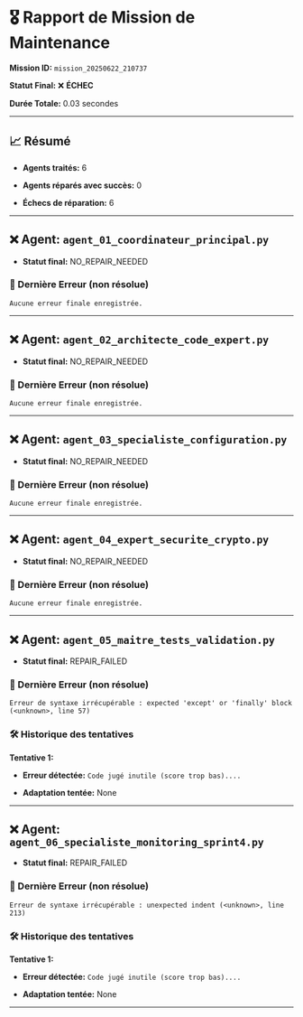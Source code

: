 # 🎖️ Rapport de Mission de Maintenance

**Mission ID:** `mission_20250622_210737`

**Statut Final:** ❌ **ÉCHEC**

**Durée Totale:** 0.03 secondes

---

## 📈 Résumé

- **Agents traités:** 6

- **Agents réparés avec succès:** 0

- **Échecs de réparation:** 6

---

## ❌ Agent: `agent_01_coordinateur_principal.py`

- **Statut final:** NO_REPAIR_NEEDED

### 🛑 Dernière Erreur (non résolue)

```
Aucune erreur finale enregistrée.
```

---

## ❌ Agent: `agent_02_architecte_code_expert.py`

- **Statut final:** NO_REPAIR_NEEDED

### 🛑 Dernière Erreur (non résolue)

```
Aucune erreur finale enregistrée.
```

---

## ❌ Agent: `agent_03_specialiste_configuration.py`

- **Statut final:** NO_REPAIR_NEEDED

### 🛑 Dernière Erreur (non résolue)

```
Aucune erreur finale enregistrée.
```

---

## ❌ Agent: `agent_04_expert_securite_crypto.py`

- **Statut final:** NO_REPAIR_NEEDED

### 🛑 Dernière Erreur (non résolue)

```
Aucune erreur finale enregistrée.
```

---

## ❌ Agent: `agent_05_maitre_tests_validation.py`

- **Statut final:** REPAIR_FAILED

### 🛑 Dernière Erreur (non résolue)

```
Erreur de syntaxe irrécupérable : expected 'except' or 'finally' block (<unknown>, line 57)
```

### 🛠️ Historique des tentatives

**Tentative 1:**

- **Erreur détectée:** `Code jugé inutile (score trop bas)....`

- **Adaptation tentée:** None

---

## ❌ Agent: `agent_06_specialiste_monitoring_sprint4.py`

- **Statut final:** REPAIR_FAILED

### 🛑 Dernière Erreur (non résolue)

```
Erreur de syntaxe irrécupérable : unexpected indent (<unknown>, line 213)
```

### 🛠️ Historique des tentatives

**Tentative 1:**

- **Erreur détectée:** `Code jugé inutile (score trop bas)....`

- **Adaptation tentée:** None

---
